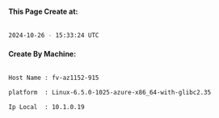 
   
#### This Page Create at:

```bash

2024-10-26 - 15:33:24 UTC

```

#### Create By Machine:

```bash

Host Name : fv-az1152-915

platform  : Linux-6.5.0-1025-azure-x86_64-with-glibc2.35

Ip Local  : 10.1.0.19

```

